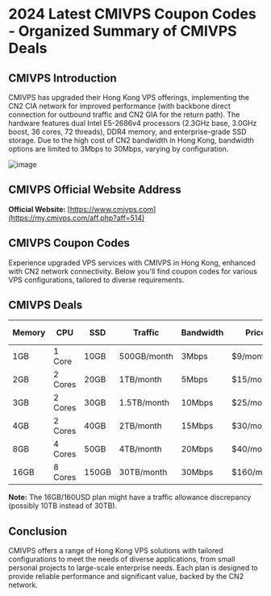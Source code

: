 # 2024 Latest CMIVPS Coupon Codes - Organized Summary of CMIVPS Deals

## CMIVPS Introduction

CMIVPS has upgraded their Hong Kong VPS offerings, implementing the CN2 CIA network for improved performance (with backbone direct connection for outbound traffic and CN2 GIA for the return path). The hardware features dual Intel E5-2686v4 processors (2.3GHz base, 3.0GHz boost, 36 cores, 72 threads), DDR4 memory, and enterprise-grade SSD storage. Due to the high cost of CN2 bandwidth in Hong Kong, bandwidth options are limited to 3Mbps to 30Mbps, varying by configuration.

![image](https://github.com/codyr2616/CMIVPS/assets/167665632/033558e5-da38-4cce-8dcb-6ee36b26b101)

## CMIVPS Official Website Address

**Official Website:** [https://www.cmivps.com](https://my.cmivps.com/aff.php?aff=514)

## CMIVPS Coupon Codes

Experience upgraded VPS services with CMIVPS in Hong Kong, enhanced with CN2 network connectivity. Below you'll find coupon codes for various VPS configurations, tailored to diverse requirements.

## CMIVPS Deals

| Memory | CPU  | SSD  | Traffic     | Bandwidth | Price     | Purchase Link                                         |
|--------|------|------|-------------|-----------|-----------|-------------------------------------------------------|
| 1GB    | 1 Core | 10GB | 500GB/month | 3Mbps     | $9/month  | [Buy Now](https://my.cmivps.com/aff.php?aff=514&pid=79) |
| 2GB    | 2 Cores | 20GB | 1TB/month  | 5Mbps     | $15/month | [Buy Now](https://my.cmivps.com/aff.php?aff=514&pid=80) |
| 3GB    | 2 Cores | 30GB | 1.5TB/month | 10Mbps    | $25/month | [Buy Now](https://my.cmivps.com/aff.php?aff=514&pid=86) |
| 4GB    | 2 Cores | 40GB | 2TB/month  | 15Mbps    | $30/month | [Buy Now](https://my.cmivps.com/aff.php?aff=514&pid=81) |
| 8GB    | 4 Cores | 50GB | 4TB/month  | 20Mbps    | $40/month | [Buy Now](https://my.cmivps.com/aff.php?aff=514&pid=82) |
| 16GB   | 8 Cores | 150GB | 30TB/month | 30Mbps    | $160/month| [Buy Now](https://my.cmivps.com/aff.php?aff=514&pid=83) |

**Note:** The 16GB/160USD plan might have a traffic allowance discrepancy (possibly 10TB instead of 30TB).


## Conclusion

CMIVPS offers a range of Hong Kong VPS solutions with tailored configurations to meet the needs of diverse applications, from small personal projects to large-scale enterprise needs. Each plan is designed to provide reliable performance and significant value, backed by the CN2 network.
